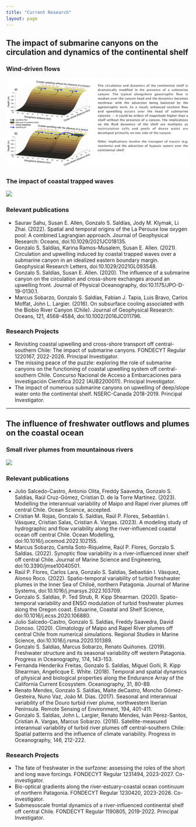 ```yaml
---
title: "Current Research"
layout: page
---
```


## The impact of submarine canyons on the circulation and dynamics of the continental shelf 
### Wind-driven flows
![](/assets/Research_Canyons_1.jpg)

### The impact of coastal trapped waves
![](/assets/Research_Canyons_2.jpg)

### Relevant publications
* Saurav Sahu, Susan E. Allen, Gonzalo S. Saldías, Jody M. Klymak, Li Zhai. (2022). Spatial and temporal origins of the La Perouse low oxygen pool: A combined Lagrangian approach. Journal of Geophysical Research: Oceans, doi:10.1029/2021JC018135.
* Gonzalo S. Saldías, Karina Ramos-Musalem, Susan E. Allen. (2021). Circulation and upwelling induced by coastal trapped waves over a submarine canyon in an idealized eastern boundary margin. Geophysical Research Letters, doi:10.1029/2021GL093548.
* Gonzalo S. Saldías, Susan E. Allen. (2020). The influence of a submarine canyon on the circulation and cross-shore exchanges around an upwelling front. Journal of Physical Oceanography, doi:10.1175/JPO-D-19-0130.1.
* Marcus Sobarzo, Gonzalo S. Saldías, Fabian J. Tapia, Luis Bravo, Carlos Moffat, John L. Largier. (2016). On subsurface cooling associated with the Biobio River Canyon (Chile). Journal of Geophysical Research: Oceans, 121, 4568-4584, doi:10.1002/2016JC011796.

### Research Projects
* Revisiting coastal upwelling and cross-shore transport off central-southern Chile: The impact of submarine canyons. FONDECYT Regular 1220167, 2022-2026. Principal Investigator.
* The missing peace of the puzzle: exploring the role of submarine canyons on the functioning of coastal upwelling system off central-southern Chile. Concurso Nacional de Acceso a Embarcaciones para Investigación Científica 2022 (AUB2200011). Principal Investigator.
* The impact of numerous submarine canyons on upwelling of deep/slope water onto the continental shelf. NSERC-Canada 2018-2019. Principal Investigator.

_________________________________________________________________________________________________

## The influence of freshwater outflows and plumes on the coastal ocean
### Small river plumes from mountainous rivers
![](/assets/Research_Plumes_1.jpg)

### Relevant publications
* Julio Salcedo-Castro, Antonio Olita, Freddy Saavedra, Gonzalo S. Saldías, Raúl Cruz-Gómez, Cristian D. de la Torre Martínez. (2023). Modelling the interannual variability of Maipo and Rapel river plumes off central Chile. Ocean Science, accepted.
* Cristian M. Rojas, Gonzalo S. Saldías, Raúl P. Flores, Sebastián I. Vásquez, Cristian Salas, Cristian A. Vargas. (2023). A modeling study of hydrographic and flow variability along the river-influenced coastal ocean off central Chile. Ocean Modelling, doi:10.1016/j.ocemod.2022.102155.
* Marcus Sobarzo, Camila Soto-Riquelme, Raúl P. Flores, Gonzalo S. Saldías. (2022). Synoptic flow variability in a river-influenced inner shelf off central Chile. Journal of Marine Science and Engineering, doi:10.3390/jmse10040501.
* Raúl P. Flores, Carlos Lara, Gonzalo S. Saldías, Sebastián I. Vásquez, Alonso Roco. (2022). Spatio-temporal variability of turbid freshwater plumes in the Inner Sea of Chiloé, northern Patagonia. Journal of Marine Systems, doi:10.1016/j.jmarsys.2022.103709.
* Gonzalo S. Saldías, P. Ted Strub, R. Kipp Shearman. (2020). Spatio-temporal variability and ENSO modulation of turbid freshwater plumes along the Oregon coast. Estuarine, Coastal and Shelf Science, doi:10.1016/j.ecss.2020.106880.
* Julio Salcedo-Castro, Gonzalo S. Saldías, Freddy Saavedra, David Donoso. (2020). Climatology of Maipo and Rapel River plumes off central Chile from numerical simulations. Regional Studies in Marine Science, doi:10.1016/j.rsma.2020.101389.
* Gonzalo S. Saldías, Marcus Sobarzo, Renato Quiñones. (2019). Freshwater structure and its seasonal variability off western Patagonia. Progress in Oceanography, 174, 143-153.
* Fernanda Henderikx Freitas, Gonzalo S. Saldías, Miguel Goñi, R. Kipp Shearman, Angelicque E. White. (2018). Temporal and spatial dynamics of physical and biological properties along the Endurance Array of the California Current Ecosystem. Oceanography, 31, 80-89.
* Renato Mendes, Gonzalo S. Saldías, Maite deCastro, Moncho Gómez-Gesteira, Nuno Vaz, João M. Dias. (2017). Seasonal and interannual variability of the Douro turbid river plume, northwestern Iberian Peninsula. Remote Sensing of Environment, 194, 401-411.
* Gonzalo S. Saldías, John L. Largier, Renato Mendes, Iván Pérez-Santos, Cristian A. Vargas, Marcus Sobarzo. (2016). Satellite-measured interannual variability of turbid river plumes off central–southern Chile: Spatial patterns and the influence of climate variability. Progress in Oceanography, 146, 212-222.

### Research Projects
* The fate of freshwater in the surfzone: assessing the roles of the short and long wave forcings. FONDECYT Regular 1231494, 2023-2027. Co-investigator.
* Bio-optical gradients along the river-estuary-coastal ocean continuum of northern Patagonia. FONDECYT Regular 1230420, 2023-2026. Co-investigator.
* Submesoscale frontal dynamics of a river-influenced continental shelf off central Chile. FONDECYT Regular 1190805, 2019-2022. Principal Investigator.

